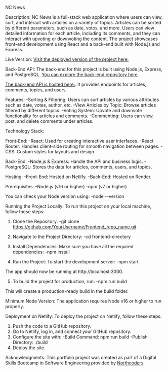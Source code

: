 NC News

Description:
NC News is a full-stack web application where users can view, sort, and interact with articles on a variety of topics. Articles can be sorted by different parameters, such as date, votes, and more. Users can view detailed information for each article, including its comments, and they can interact with upvoting or downvoting the content. The project showcases front-end development using React and a back-end built with Node.js and Express.

Live Version:
[Visit the deployed version of the project here:](https://ncnewsjla.netlify.app/)

Back-End API:
The back-end for this project is built using Node.js, Express, and PostgreSQL. [You can explore the back-end repository here](https://github.com/JasonDMLa/Backend_newsAPI_project).

[The back-end API is hosted here:](https://backend-newsapi-project.onrender.com/api). It provides endpoints for articles, comments, topics, and users.

Features:
-Sorting & Filtering: Users can sort articles by various attributes such as date, votes, author, etc.
-View Articles by Topic: Browse articles filtered by different topics.
-Voting System: Upvote and downvote functionality for articles and comments.
-Commenting: Users can view, post, and delete comments under articles.

Technology Stack:

Front-End:
-React: Used for creating interactive user interfaces.
-React Router: Handles client-side routing for smooth navigation between pages.
-CSS: Custom styles for layouts and design.

Back-End:
-Node.js & Express: Handle the API and business logic.
-PostgreSQL: Stores the data for articles, comments, users, and topics.

Hosting:
-Front-End: Hosted on Netlify.
-Back-End: Hosted on Render.

Prerequisites:
-Node.js (v16 or higher)
-npm (v7 or higher)

You can check your Node version using:
-node --version

Running the Project Locally:
To run this project on your local machine, follow these steps:

1. Clone the Repository:
-git clone https://github.com/YourUsername/Frontend_repo_name.git

2. Navigate to the Project Directory:
-cd frontend-directory

3. Install Dependencies: Make sure you have all the required dependencies:
-npm install

4. Run the Project: To start the development server:
-npm start

The app should now be running at http://localhost:3000.

5. To build the project for production, run:
-npm run build

This will create a production-ready build in the build folder.

Minimum Node Version:
The application requires Node v16 or higher to run properly.

Deployment on Netlify:
To deploy the project on Netlify, follow these steps:

1. Push the code to a GitHub repository.
2. Go to Netlify, log in, and connect your GitHub repository.
3. Configure the site with:
-Build Command: npm run build
-Publish Directory: ./build
4. Deploy the site.

Acknowledgments:
This portfolio project was created as part of a Digital Skills Bootcamp in Software Engineering provided by [Northcoders](https://northcoders.com/)